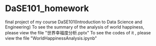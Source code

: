 # DaSE101_homework
final project of my course DaSE101(Introduction to Data Science and Engineering)
To see the summary of the analysis of world happiness, please view the file "世界幸福度分析.pptx"
To see the codes of it , please view the file "WorldHappinessAnalysis.ipynb"
